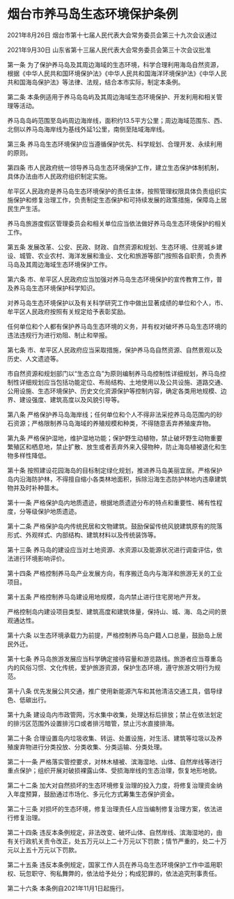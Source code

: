 # 烟台市养马岛生态环境保护条例

2021年8月26日 烟台市第十七届人民代表大会常务委员会第三十九次会议通过

2021年9月30日 山东省第十三届人民代表大会常务委员会第三十次会议批准

<!-- INFO END -->

第一条 为了保护养马岛及其周边海域的生态环境，科学合理利用海岛自然资源，根据《中华人民共和国环境保护法》《中华人民共和国海洋环境保护法》《中华人民共和国海岛保护法》等法律、法规，结合本市实际，制定本条例。

第二条 本条例适用于养马岛岛屿及其周边海域生态环境保护、开发利用和相关管理等活动。

养马岛岛屿范围至岛屿周边海岸线，面积约13.5平方公里；周边海域范围东、西、北侧以养马岛海岸线为基线外延1公里，南侧至陆域海岸线。

第三条 养马岛生态环境保护应当遵循保护优先、科学规划、合理开发、永续利用的原则。

第四条 市人民政府统一领导养马岛生态环境保护工作，建立生态保护体制机制，具体办法由市人民政府组织制定实施。

牟平区人民政府是养马岛生态环境保护的责任主体，按照管理权限具体负责组织实施保护和修复治理工作，负责制定生态保护和可持续发展的政策措施，保障岛上居民生产生活。

养马岛旅游度假区管理委员会和相关单位应当依法做好养马岛生态环境保护的相关工作。

第五条 发展改革、公安、民政、财政、自然资源和规划、生态环境、住房城乡建设、城管、农业农村、海洋发展和渔业、文化和旅游等部门按照各自职责，负责养马岛及其周边海域生态环境保护工作。

第六条 市、牟平区人民政府应当加强对养马岛生态环境保护的宣传教育工作，普及养马岛生态环境保护科学知识。

对养马岛生态环境保护以及有关科学研究工作中做出显著成绩的单位和个人，市、牟平区人民政府按照有关规定给予表彰奖励。

任何单位和个人都有保护养马岛生态环境的义务，并有权对破坏养马岛生态环境的违法违规行为进行劝阻、制止和举报。

第七条 市、牟平区人民政府应当采取措施，保护养马岛自然资源、自然景观以及历史、人文遗迹等。

市自然资源和规划部门以“生态立岛”为原则编制养马岛控制性详细规划，养马岛控制性详细规划应当包括功能定位、布局结构、土地使用以及公共设施、道路交通、公用设施、生态环境保护、历史文化资源保护等控制内容，确定各类用地规模、边界、建设强度、建筑高度以及风貌引导等。

第八条 严格保护养马岛海岸线；任何单位和个人不得非法采挖养马岛范围内的砂石资源；严格限制养马岛海域的养殖规模和种类，不得随意丢弃养殖废弃物。

第九条 严格保护湿地，维护湿地功能；保护野生动植物，禁止破坏野生动物重要繁殖区和栖息地，禁止扩散、放生或者丢弃外来入侵物种，防止海岛植被退化和生物多样性降低。

第十条 按照建设花园海岛的目标制定绿化规划，推进养马岛美丽宜居。严格保护岛内沿海防护林，不得擅自缩小各类林地面积，拆除沿海生态防护林地内违章建筑物并及时补种苗木。

第十一条 严格保护岛内地质遗迹，根据地质遗迹分布的特点和重要性、稀有性程度，分等级保护地质遗迹。

第十二条 严格保护岛内传统民居和文物建筑。鼓励保留传统风貌建筑原有的院落形式、外观样式、内部结构、建筑材料以及传统装饰等。

第十三条 养马岛的建设应当对土地资源、水资源以及能源状况进行调查评估，依法进行环境影响评价。

第十四条 严格控制养马岛产业发展方向，有序搬迁岛内与海洋和旅游无关的工业项目。

第十五条 严格控制养马岛建设用地规模，岛内禁止进行住宅房地产开发。

严格控制岛内建设项目类型、建筑高度和建筑体量，保持山、城、海、岛之间的景观通达性。

第十六条 以生态环境承载力为前提，严格控制养马岛户籍人口总量，鼓励岛上居民外迁。

第十七条 养马岛旅游发展应当科学确定接待容量和游览路线。旅游者应当尊重岛内的风俗习惯、文化传统，爱护旅游资源，保护生态环境，遵守旅游文明行为规范。

第十八条 优先发展公共交通，推广使用新能源汽车和其他清洁交通工具，倡导绿色、低碳出行。

第十九条 建设岛内市政管网，污水集中收集，处理达标后排放；禁止在依法划定的排污区范围外设置排污口或者排污暗管，禁止污水直接排海。

第二十条 合理设置岛内垃圾收集、转运、处置设施，对生活、建筑等垃圾以及养殖废弃物进行分类投放、分类收集、分类运输、分类处理。

第二十一条 严格落实管控要求，对林木植被、滨海湿地、山体、自然岸线等进行重点保护；组织开展对破损裸露山体、受损海岸线的生态治理，恢复地形地貌。

第二十二条 加大对自然损坏的生态环境修复治理的投入力度，将修复治理资金纳入年度预算，鼓励通过市场化、多元化方式筹集生态保护资金。

第二十三条 对损坏的生态环境，修复治理责任人应当编制修复治理方案，依法进行修复治理。

第二十四条 违反本条例规定，非法改变、破坏山体、自然岸线、滨海湿地的，由有关行政机关责令改正，处五万元以上二十万元以下罚款；情节严重的，处二十万元以上五十万元以下罚款。

第二十五条 违反本条例规定，国家工作人员在养马岛生态环境保护工作中滥用职权、玩忽职守、徇私舞弊的，依法给予处分；构成犯罪的，依法追究刑事责任。

第二十六条 本条例自2021年11月1日起施行。

